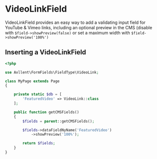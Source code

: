 # VideoLinkField

VideoLinkField provides an easy way to add a validating input field for YouTube & Vimeo links,
including an optional preview in the CMS (disable with `$field->showPreview(false)` or set
a maximum width with `$field->showPreview('100%')`

## Inserting a VideoLinkField

```php
<?php

use Axllent\FormFields\FieldType\VideoLink;

class MyPage extends Page
{

    private static $db = [
        'FeaturedVideo' => VideoLink::class
    ];

    public function getCMSFields()
    {
        $fields = parent::getCMSFields();

        $fields->dataFieldNyName('FeaturedVideo')
            ->showPreview('100%');

        return $fields;
    }
}
```
